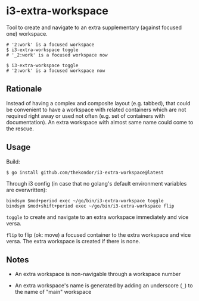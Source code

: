 # i3-extra-workspace

Tool to create and navigate to an extra supplementary (against focused one) workspace.

```
# '2:work' is a focused workspace 
$ i3-extra-workspace toggle
# '_2:work' is a focused workspace now

$ i3-extra-workspace toggle
# '2:work' is a focused workspace now
```

## Rationale

Instead of having a complex and composite layout (e.g. tabbed), that could be convenient to have a workspace with related containers which are not required right away or used not often (e.g. set of containers with documentation). An extra workspace with almost same name could come to the rescue.

## Usage

Build:

```
$ go install github.com/thekondor/i3-extra-workspace@latest
```

Through i3 config (in case that no golang's default environment variables are overwritten):

```
bindsym $mod+period exec ~/go/bin/i3-extra-workspace toggle
bindsym $mod+shift+period exec ~/go/bin/i3-extra-workspace flip
```

`toggle` to create and navigate to an extra workspace immediately and vice versa.

`flip` to flip (ok: move) a focused container to the extra workspace and vice versa. The extra workspace is created if there is none.

## Notes

- An extra workspace is non-navigable through a workspace number

- An extra workspace's name is generated by adding an underscore (`_`) to the name of "main" workspace

